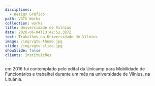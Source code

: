 ```yaml
---
disciplines:
  - Design Gráfico
path: VGTU Works
collection: works
title: Universidade de Vilnius
date: 2020-06-04T13:42:52.387Z
text: Trabalhos na Universidade de Vilnius
image: /img/vgtu-thumb.jpg
slide: /img/vgtu-slide.jpg
showSlide: false
clients: Instituições
---
```

em 2016 fui contemplado pelo edital da Unicamp para Mobilidade de Funcionários e trabalhei durante um mês na universidade de Vilnius, na Lituânia.